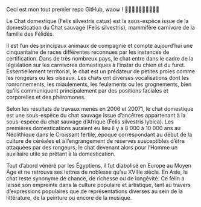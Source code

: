 Ceci est mon tout premier repo GitHub, waow ! 🎉🎉🎉🎉🎉🎉🎉🎉🎉🎉

Le Chat domestique (Felis silvestris catus) est la sous-espèce issue de la domestication du Chat sauvage (Felis silvestris), mammifère carnivore de la famille des Félidés.

Il est l’un des principaux animaux de compagnie et compte aujourd’hui une cinquantaine de races différentes reconnues par les instances de certification. Dans de très nombreux pays, le chat entre dans le cadre de la législation sur les carnivores domestiques à l’instar du chien et du furet. Essentiellement territorial, le chat est un prédateur de petites proies comme les rongeurs ou les oiseaux. Les chats ont diverses vocalisations dont les ronronnements, les miaulements, les feulements ou les grognements, bien qu’ils communiquent principalement par des positions faciales et corporelles et des phéromones.

Selon les résultats de travaux menés en 2006 et 20071, le chat domestique est une sous-espèce du chat sauvage issue d’ancêtres appartenant à la sous-espèce du chat sauvage d’Afrique (Felis silvestris lybica). Les premières domestications auraient eu lieu il y a 8 000 à 10 000 ans au Néolithique dans le Croissant fertile, époque correspondant au début de la culture de céréales et à l’engrangement de réserves susceptibles d’être attaquées par des rongeurs, le chat devenant alors pour l’Homme un auxiliaire utile se prêtant à la domestication.

Tout d’abord vénéré par les Égyptiens, il fut diabolisé en Europe au Moyen Âge et ne retrouva ses lettres de noblesse qu’au XVIIIe siècle. En Asie, le chat reste synonyme de chance, de richesse ou de longévité. Ce félin a laissé son empreinte dans la culture populaire et artistique, tant au travers d’expressions populaires que de représentations diverses au sein de la littérature, de la peinture ou encore de la musique. 
